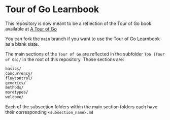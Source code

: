 # Tour of Go Learnbook

This repository is now meant to be a reflection of the Tour of Go book available at [A Tour of Go](https://go.dev/tour)

You can fork the `main` branch if you want to use the Tour of Go Learnbook as a blank slate. 

The main sections of the `Tour of Go` are reflected in the subfolder `ToG (Tour of Go)/` in the root of this repository. Those sections are:
```sh
basics/
concurrency/
flowcontrol/
generics/
methods/
moretypes/
welcome/
```

Each of the subsection folders within the main section folders each have their corresponding `<subsection_name>.md`

